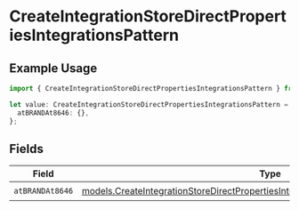 # CreateIntegrationStoreDirectPropertiesIntegrationsPattern

## Example Usage

```typescript
import { CreateIntegrationStoreDirectPropertiesIntegrationsPattern } from "@vercel/sdk/models/createintegrationstoredirectop.js";

let value: CreateIntegrationStoreDirectPropertiesIntegrationsPattern = {
  atBRANDAt8646: {},
};
```

## Fields

| Field                                                                                                                                                                        | Type                                                                                                                                                                         | Required                                                                                                                                                                     | Description                                                                                                                                                                  |
| ---------------------------------------------------------------------------------------------------------------------------------------------------------------------------- | ---------------------------------------------------------------------------------------------------------------------------------------------------------------------------- | ---------------------------------------------------------------------------------------------------------------------------------------------------------------------------- | ---------------------------------------------------------------------------------------------------------------------------------------------------------------------------- |
| `atBRANDAt8646`                                                                                                                                                              | [models.CreateIntegrationStoreDirectPropertiesIntegrationsResponse200AtBRANDAt8646](../models/createintegrationstoredirectpropertiesintegrationsresponse200atbrandat8646.md) | :heavy_check_mark:                                                                                                                                                           | N/A                                                                                                                                                                          |